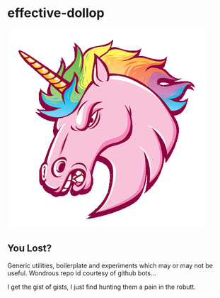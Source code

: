 # effective-dollop

![chaaaaarge!](chaaaaarge!.gif)

## You Lost?

Generic utilities, boilerplate and experiments which may or may not be useful. Wondrous repo id courtesy of github bots... 

I get the gist of gists, I just find hunting them a pain in the robutt.
